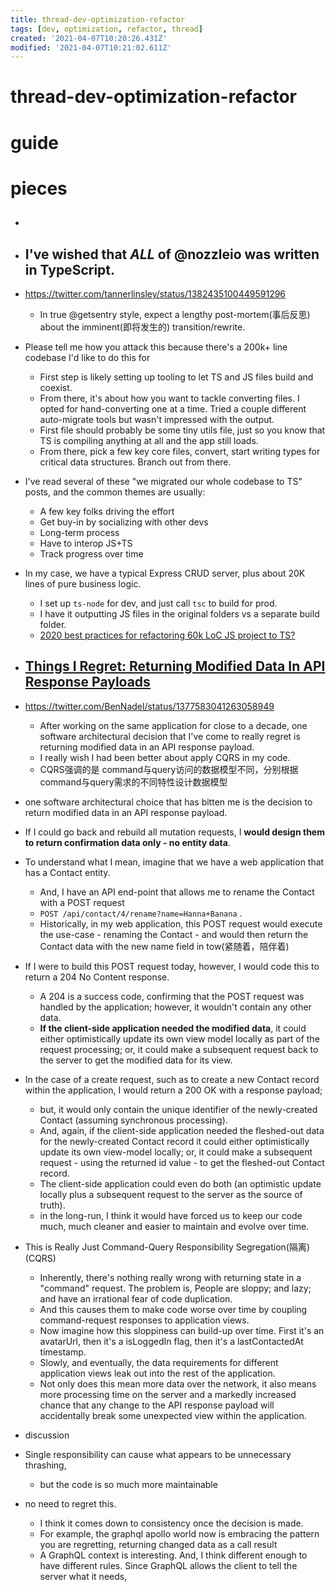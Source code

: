 ```yaml
---
title: thread-dev-optimization-refactor
tags: [dev, optimization, refactor, thread]
created: '2021-04-07T10:20:26.431Z'
modified: '2021-04-07T10:21:02.611Z'
---
```


# thread-dev-optimization-refactor

# guide

# pieces

- ## 

- ## I've wished that *ALL* of @nozzleio was written in TypeScript. 
- https://twitter.com/tannerlinsley/status/1382435100449591296
  - In true @getsentry style, expect a lengthy post-mortem(事后反思) about the imminent(即将发生的) transition/rewrite.
- Please tell me how you attack this because there's a 200k+ line codebase I'd like to do this for
  - First step is likely setting up tooling to let TS and JS files build and coexist.
  - From there, it's about how you want to tackle converting files. I opted for hand-converting one at a time. Tried a couple different auto-migrate tools but wasn't impressed with the output.
  - First file should probably be some tiny utils file, just so you know that TS is compiling anything at all and the app still loads.
  - From there, pick a few key core files, convert, start writing types for critical data structures. Branch out from there.
- I've read several of these "we migrated our whole codebase to TS" posts, and the common themes are usually:
  - A few key folks driving the effort
  - Get buy-in by socializing with other devs
  - Long-term process
  - Have to interop JS+TS
  - Track progress over time
- In my case, we have a typical Express CRUD server, plus about 20K lines of pure business logic.
  - I set up `ts-node` for dev, and just call `tsc` to build for prod. 
  - I have it outputting JS files in the original folders vs a separate build folder.
  - [2020 best practices for refactoring 60k LoC JS project to TS?](https://www.reddit.com/r/typescript/comments/j512sf/2020_best_practices_for_refactoring_60k_loc_js/g7q6hvw/)

- ## [Things I Regret: Returning Modified Data In API Response Payloads](https://www.bennadel.com/blog/4019-things-i-regret-returning-modified-data-in-api-response-payloads.htm)
- https://twitter.com/BenNadel/status/1377583041263058949
  - After working on the same application for close to a decade, one software architectural decision that I've come to really regret is returning modified data in an API response payload. 
  - I really wish I had been better about apply CQRS in my code.
  - CQRS强调的是 command与query访问的数据模型不同，分别根据command与query需求的不同特性设计数据模型
- one software architectural choice that has bitten me is the decision to return modified data in an API response payload. 
- If I could go back and rebuild all mutation requests, I **would design them to return confirmation data only - no entity data**.
- To understand what I mean, imagine that we have a web application that has a Contact entity. 
  - And, I have an API end-point that allows me to rename the Contact with a POST request
  - `POST /api/contact/4/rename?name=Hanna+Banana` .
  - Historically, in my web application, this POST request would execute the use-case - renaming the Contact - and would then return the Contact data with the new name field in tow(紧随着，陪伴着)
- If I were to build this POST request today, however, I would code this to return a 204 No Content response. 
  - A 204 is a success code, confirming that the POST request was handled by the application; however, it wouldn't contain any other data.
  - **If the client-side application needed the modified data**, it could either optimistically update its own view model locally as part of the request processing; or, it could make a subsequent request back to the server to get the modified data for its view.
- In the case of a create request, such as to create a new Contact record within the application, I would return a 200 OK with a response payload; 
  - but, it would only contain the unique identifier of the newly-created Contact (assuming synchronous processing).
  - And, again, if the client-side application needed the fleshed-out data for the newly-created Contact record it could either optimistically update its own view-model locally; or, it could make a subsequent request - using the returned id value - to get the fleshed-out Contact record. 
  - The client-side application could even do both (an optimistic update locally plus a subsequent request to the server as the source of truth).
  - in the long-run, I think it would have forced us to keep our code much, much cleaner and easier to maintain and evolve over time.
- This is Really Just Command-Query Responsibility Segregation(隔离) (CQRS)
  - Inherently, there's nothing really wrong with returning state in a "command" request. The problem is, People are sloppy; and lazy; and have an irrational fear of code duplication. 
  - And this causes them to make code worse over time by coupling command-request responses to application views.
  - Now imagine how this sloppiness can build-up over time. First it's an avatarUrl, then it's a isLoggedIn flag, then it's a lastContactedAt timestamp. 
  - Slowly, and eventually, the data requirements for different application views leak out into the rest of the application.
  - Not only does this mean more data over the network, it also means more processing time on the server and a markedly increased chance that any change to the API response payload will accidentally break some unexpected view within the application.

- discussion
- Single responsibility can cause what appears to be unnecessary thrashing, 
  - but the code is so much more maintainable
- no need to regret this. 
  - I think it comes down to consistency once the decision is made.
  - For example, the graphql apollo world now is embracing the pattern you are regretting, returning changed data as a call result
  - A GraphQL context is interesting. And, I think different enough to have different rules. Since GraphQL allows the client to tell the server what it needs, 

